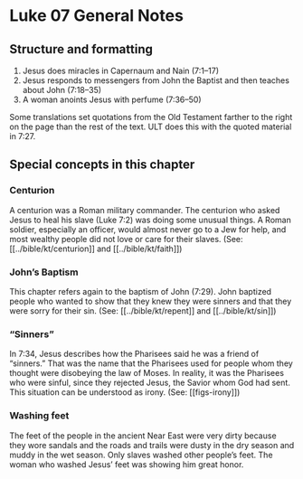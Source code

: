 # Luke 07 General Notes

## Structure and formatting

1. Jesus does miracles in Capernaum and Nain (7:1–17)
2. Jesus responds to messengers from John the Baptist and then teaches about John (7:18–35)
3. A woman anoints Jesus with perfume (7:36–50)

Some translations set quotations from the Old Testament farther to the right on the page than the rest of the text. ULT does this with the quoted material in 7:27.

## Special concepts in this chapter

### Centurion

A centurion was a Roman military commander. The centurion who asked Jesus to heal his slave (Luke 7:2) was doing some unusual things. A Roman soldier, especially an officer, would almost never go to a Jew for help, and most wealthy people did not love or care for their slaves. (See: [[../bible/kt/centurion]] and [[../bible/kt/faith]])

### John’s Baptism

This chapter refers again to the baptism of John (7:29). John baptized people who wanted to show that they knew they were sinners and that they were sorry for their sin. (See: [[../bible/kt/repent]] and [[../bible/kt/sin]])

### “Sinners”

In 7:34, Jesus describes how the Pharisees said he was a friend of “sinners.” That was the name that the Pharisees used for people whom they thought were disobeying the law of Moses. In reality, it was the Pharisees who were sinful, since they rejected Jesus, the Savior whom God had sent. This situation can be understood as irony. (See: [[figs-irony]])

### Washing feet

The feet of the people in the ancient Near East were very dirty because they wore sandals and the roads and trails were dusty in the dry season and muddy in the wet season. Only slaves washed other people’s feet. The woman who washed Jesus’ feet was showing him great honor.